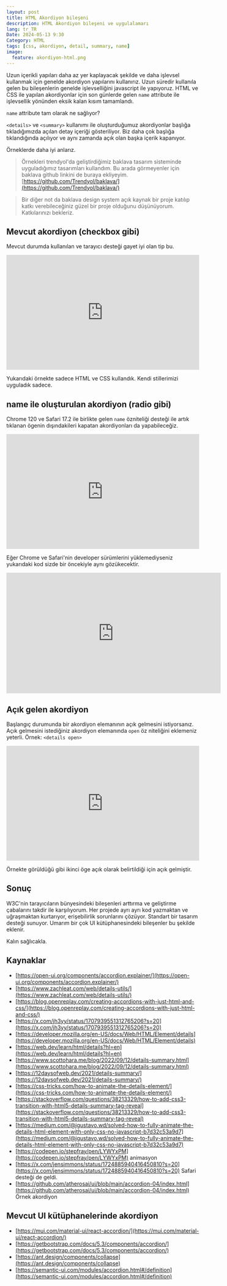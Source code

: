 ```yaml
---
layout: post
title: HTML Akordiyon bileşeni
description: HTML Akordiyon bileşeni ve uygulalamarı
lang: tr_TR
Date: 2024-05-13 9:30
Category: HTML
tags: [css, akordiyon, detail, summary, name]
image:
  feature: akordiyon-html.png
---
```


Uzun içerikli yapıları daha az yer kaplayacak şekilde ve daha işlevsel kullanmak için genelde akordiyon yapılarını kullanırız.  Uzun süredir kullanıla gelen bu bileşenlerin genelde işlevselliğini javascript ile yapıyoruz. HTML ve CSS ile yapılan akordiyonlar için son günlerde gelen `name` attribute ile işlevsellik yönünden eksik kalan kısım tamamlandı. 

`name` attribute tam olarak ne sağlıyor?

`<details>` ve `<summary>` kullanımı ile oluşturduğumuz akordiyonlar başlığa tıkladığımızda açılan detay içeriği gösteriliyor. Biz daha çok başlığa tıklandığında açılıyor ve aynı zamanda açık olan başka içerik kapanıyor. 

Örneklerde daha iyi anlarız. 

 > Örnekleri trendyol'da geliştirdiğimiz baklava tasarım sisteminde uyguladığımız tasarımları kullandım. Bu arada görmeyenler için baklava github linkini de buraya ekliyeyim. [https://github.com/Trendyol/baklava/](https://github.com/Trendyol/baklava/)


 > Bir diğer not da baklava design system açık kaynak bir proje katılıp katkı verebileceğiniz güzel bir proje olduğunu düşünüyorum. Katkılarınızı bekleriz.

## Mevcut akordiyon (checkbox gibi)

Mevcut durumda kullanılan ve tarayıcı desteği gayet iyi olan tip bu.

<iframe height="300" width="100%" style="width: 100%;" scrolling="no" title="akordiyon - checkbox gibi" src="https://codepen.io/fatihhayri/embed/qBgoRzW?default-tab=html%2Cresult" frameborder="no" loading="lazy" allowtransparency="true" allowfullscreen="true">
  See the Pen <a href="https://codepen.io/fatihhayri/pen/qBgoRzW">
  akordiyon - checkbox gibi</a> by Fatih Hayrioğlu (<a href="https://codepen.io/fatihhayri">@fatihhayri</a>)
  on <a href="https://codepen.io">CodePen</a>.
</iframe>

Yukarıdaki örnekte sadece HTML ve CSS kullandık. Kendi stillerimizi uyguladık sadece. 

## name ile oluşturulan akordiyon (radio gibi)

Chrome 120 ve Safari 17.2 ile birlikte gelen `name` özniteliği desteği ile artık tıklanan ögenin dışındakileri kapatan akordiyonları da yapabileceğiz. 

<iframe height="300" width="100%" style="width: 100%;" scrolling="no" title="akordiyon - radio gibi" src="https://codepen.io/fatihhayri/embed/eYxMvOb?default-tab=html%2Cresult" frameborder="no" loading="lazy" allowtransparency="true" allowfullscreen="true">
  See the Pen <a href="https://codepen.io/fatihhayri/pen/eYxMvOb">
  akordiyon - radio gibi</a> by Fatih Hayrioğlu (<a href="https://codepen.io/fatihhayri">@fatihhayri</a>)
  on <a href="https://codepen.io">CodePen</a>.
</iframe>

Eğer Chrome ve Safari'nin developer sürümlerini yüklemediyseniz yukarıdaki kod sizde bir öncekiyle aynı gözükecektir.

<iframe width="560" height="315" src="https://www.youtube.com/embed/iB9KDtbUufU?si=PHiXZ-iiItBBn30K" title="YouTube video player" frameborder="0" allow="accelerometer; autoplay; clipboard-write; encrypted-media; gyroscope; picture-in-picture; web-share" allowfullscreen></iframe>

## Açık gelen akordiyon
Başlangıç durumunda bir akordiyon elemanının açık gelmesini istiyorsanız. Açık gelmesini istediğiniz akordiyon elemanında `open` öz niteliğini eklemeniz yeterli. Örnek: `<details open>`

<iframe height="300" width="100%" style="width: 100%;" scrolling="no" title="akordiyon - radio gibi" src="https://codepen.io/fatihhayri/embed/mdvxWRm?default-tab=result" frameborder="no" loading="lazy" allowtransparency="true" allowfullscreen="true">
  See the Pen <a href="https://codepen.io/fatihhayri/pen/mdvxWRm">
  akordiyon - radio gibi</a> by Fatih Hayrioğlu (<a href="https://codepen.io/fatihhayri">@fatihhayri</a>)
  on <a href="https://codepen.io">CodePen</a>.
</iframe>

Örnekte görüldüğü gibi ikinci öge açık olarak belirtildiği için açık gelmiştir.

## Sonuç

W3C'nin tarayıcıların bünyesindeki bileşenleri arttırma ve geliştirme çabalarını takdir ile karşılıyorum. Her projede ayrı ayrı kod yazmaktan ve uğraşmaktan kurtarıyor, erişebilirlik sorunlarını çözüyor. Standart bir tasarım desteği sunuyor. Umarım bir çok UI kütüphanesindeki bileşenler bu şekilde eklenir.

Kalın sağlıcakla.

## Kaynaklar

- [https://open-ui.org/components/accordion.explainer/](https://open-ui.org/components/accordion.explainer/)
- [https://www.zachleat.com/web/details-utils/](https://www.zachleat.com/web/details-utils/)
- [https://blog.openreplay.com/creating-accordions-with-just-html-and-css/](https://blog.openreplay.com/creating-accordions-with-just-html-and-css/)
- [https://x.com/jh3yy/status/1707939551312765206?s=20](https://x.com/jh3yy/status/1707939551312765206?s=20)
- [https://developer.mozilla.org/en-US/docs/Web/HTML/Element/details](https://developer.mozilla.org/en-US/docs/Web/HTML/Element/details)
- [https://web.dev/learn/html/details?hl=en](https://web.dev/learn/html/details?hl=en)
- [https://www.scottohara.me/blog/2022/09/12/details-summary.html](https://www.scottohara.me/blog/2022/09/12/details-summary.html)
- [https://12daysofweb.dev/2021/details-summary/](https://12daysofweb.dev/2021/details-summary/)
- [https://css-tricks.com/how-to-animate-the-details-element/](https://css-tricks.com/how-to-animate-the-details-element/)
- [https://stackoverflow.com/questions/38213329/how-to-add-css3-transition-with-html5-details-summary-tag-reveal](https://stackoverflow.com/questions/38213329/how-to-add-css3-transition-with-html5-details-summary-tag-reveal)
- [https://medium.com/@jgustavo.wd/solved-how-to-fully-animate-the-details-html-element-with-only-css-no-javascript-b7d32c53a9d7](https://medium.com/@jgustavo.wd/solved-how-to-fully-animate-the-details-html-element-with-only-css-no-javascript-b7d32c53a9d7)
- [https://codepen.io/stepfray/pen/LYWYxPM](https://codepen.io/stepfray/pen/LYWYxPM) animasyon
- [https://x.com/jensimmons/status/1724885940416450810?s=20](https://x.com/jensimmons/status/1724885940416450810?s=20) Safari desteği de geldi.
- [https://github.com/atherosai/ui/blob/main/accordion-04/index.html](https://github.com/atherosai/ui/blob/main/accordion-04/index.html) Örnek akordiyon

## Mevcut UI kütüphanelerinde akordiyon

- [https://mui.com/material-ui/react-accordion/](https://mui.com/material-ui/react-accordion/)
- [https://getbootstrap.com/docs/5.3/components/accordion/](https://getbootstrap.com/docs/5.3/components/accordion/)
- [https://ant.design/components/collapse](https://ant.design/components/collapse)
- [https://semantic-ui.com/modules/accordion.html#/definition](https://semantic-ui.com/modules/accordion.html#/definition)